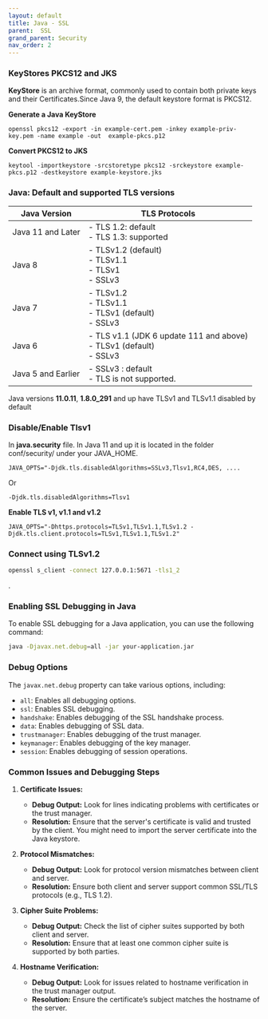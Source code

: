 ```yaml
---
layout: default
title: Java - SSL
parent:  SSL
grand_parent: Security
nav_order: 2
---
```


### KeyStores PKCS12 and JKS 
**KeyStore** is an archive format, commonly used to contain both private keys and their Certificates.Since Java 9, the default keystore format is PKCS12. 

**Generate a Java KeyStore**

    openssl pkcs12 -export -in example-cert.pem -inkey example-priv-key.pem -name example -out  example-pkcs.p12 

**Convert PKCS12 to JKS**

	keytool -importkeystore -srcstoretype pkcs12 -srckeystore example-pkcs.p12 -destkeystore example-keystore.jks


### Java: Default and supported TLS versions





| Java Version                                       | TLS Protocols                              | 
| -------------------------------------------------- | ----------------------------------------- |
| Java 11 and Later                                  | - TLS 1.2: default <br>- TLS 1.3: supported                        |
| Java 8                                             | - TLSv1.2 (default)<br>- TLSv1.1<br>- TLSv1<br>- SSLv3                         |
| Java 7                                             | - TLSv1.2<br>- TLSv1.1<br>- TLSv1 (default)<br>- SSLv3              |
| Java 6                                             | - TLS v1.1 (JDK 6 update 111 and above)<br>- TLSv1 (default)<br>- SSLv3 |
| Java 5 and Earlier                                 | - SSLv3 : default <br>- TLS is not supported.|

Java versions **11.0.11**, **1.8.0_291** and up have TLSv1 and TLSv1.1 disabled by default

### Disable/Enable Tlsv1 


In **java.security** file. In Java 11 and up it is located in the folder conf/security/ under your JAVA_HOME.

~~~
JAVA_OPTS="-Djdk.tls.disabledAlgorithms=SSLv3,Tlsv1,RC4,DES, ....
~~~

Or 

~~~
-Djdk.tls.disabledAlgorithms=Tlsv1
~~~ 


**Enable TLS v1, v1.1 and v1.2**

~~~
JAVA_OPTS="-Dhttps.protocols=TLSv1,TLSv1.1,TLSv1.2 -Djdk.tls.client.protocols=TLSv1,TLSv1.1,TLSv1.2"
~~~~

### Connect using TLSv1.2

```sh
openssl s_client -connect 127.0.0.1:5671 -tls1_2
```
.



### Enabling SSL Debugging in Java

To enable SSL debugging for a Java application, you can use the following command:

```sh
java -Djavax.net.debug=all -jar your-application.jar
```

### Debug Options

The `javax.net.debug` property can take various options, including:

- `all`: Enables all debugging options.
- `ssl`: Enables SSL debugging.
- `handshake`: Enables debugging of the SSL handshake process.
- `data`: Enables debugging of SSL data.
- `trustmanager`: Enables debugging of the trust manager.
- `keymanager`: Enables debugging of the key manager.
- `session`: Enables debugging of session operations.

### Common Issues and Debugging Steps

1. **Certificate Issues:**
   - **Debug Output:** Look for lines indicating problems with certificates or the trust manager.
   - **Resolution:** Ensure that the server's certificate is valid and trusted by the client. You might need to import the server certificate into the Java keystore.

2. **Protocol Mismatches:**
   - **Debug Output:** Look for protocol version mismatches between client and server.
   - **Resolution:** Ensure both client and server support common SSL/TLS protocols (e.g., TLS 1.2).

3. **Cipher Suite Problems:**
   - **Debug Output:** Check the list of cipher suites supported by both client and server.
   - **Resolution:** Ensure that at least one common cipher suite is supported by both parties.

4. **Hostname Verification:**
   - **Debug Output:** Look for issues related to hostname verification in the trust manager output.
   - **Resolution:** Ensure the certificate’s subject matches the hostname of the server.

